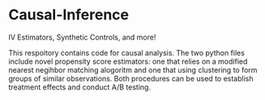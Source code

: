 # Causal-Inference
IV Estimators, Synthetic Controls, and more!

This respoitory contains code for causal analysis. The two python files include novel propensity score estimators: one that relies on a modified nearest negihbor matching alogoritm and one that using clustering to form groups of similar observations. Both procedures can be used to establish treatment effects and conduct A/B testing.
